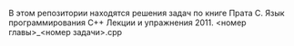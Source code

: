 В этом репозитории находятся решения задач по книге Прата С. Язык программирования С++ Лекции и упражнения 2011.
<номер главы>_<номер задачи>.cpp
